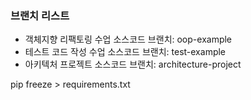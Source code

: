 ### 브랜치 리스트
- 객체지향 리팩토링 수업 소스코드 브랜치: oop-example
- 테스트 코드 작성 수업 소스코드 브랜치: test-example
- 아키텍처 프로젝트 소스코드 브랜치: architecture-project

pip freeze > requirements.txt
